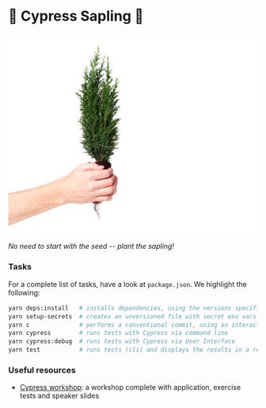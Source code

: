 # 🌱 Cypress Sapling 🌱

![logo](./doc/logo.jpg)

_No need to start with the seed -- plant the sapling!_

### Tasks

For a complete list of tasks, have a look at `package.json`. We highlight the following:

```sh
yarn deps:install   # installs dependencies, using the versions specified on yarn.lock
yarn setup-secrets  # creates an unversioned file with secret env vars
yarn c              # performs a conventional commit, using an interactive dialog
yarn cypress        # runs tests with Cypress via command line
yarn cypress:debug  # runs tests with Cypress via User Interface
yarn test           # runs tests (cli) and displays the results in a report
```

### Useful resources

- [Cypress workshop](https://github.com/cypress-io/testing-workshop-cypress#content-): a workshop complete with application, exercise tests and speaker slides
